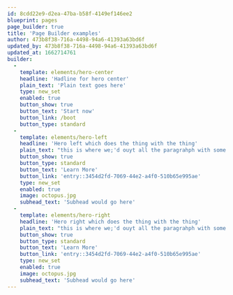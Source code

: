 ```yaml
---
id: 8cdd22e9-d2ea-47ba-b58f-4149ef146ee2
blueprint: pages
page_builder: true
title: 'Page Builder examples'
author: 473b8f38-716a-4498-94a6-41393a63bd6f
updated_by: 473b8f38-716a-4498-94a6-41393a63bd6f
updated_at: 1662714761
builder:
  -
    template: elements/hero-center
    headline: 'Hadline for hero center'
    plain_text: 'Plain text goes here'
    type: new_set
    enabled: true
    button_show: true
    button_text: 'Start now'
    button_link: /boot
    button_type: standard
  -
    template: elements/hero-left
    headline: 'Hero left which does the thing with the thing'
    plain_text: "this is where we;'d ouyt all the paragrahph with some stuff abou what it would do."
    button_show: true
    button_type: standard
    button_text: 'Learn More'
    button_link: 'entry::3454d2fd-7069-44e2-a4f0-510b65e995ae'
    type: new_set
    enabled: true
    image: octopus.jpg
    subhead_text: 'Subhead would go here'
  -
    template: elements/hero-right
    headline: 'Hero right which does the thing with the thing'
    plain_text: "this is where we;'d ouyt all the paragrahph with some stuff abou what it would do."
    button_show: true
    button_type: standard
    button_text: 'Learn More'
    button_link: 'entry::3454d2fd-7069-44e2-a4f0-510b65e995ae'
    type: new_set
    enabled: true
    image: octopus.jpg
    subhead_text: 'Subhead would go here'
---
```


